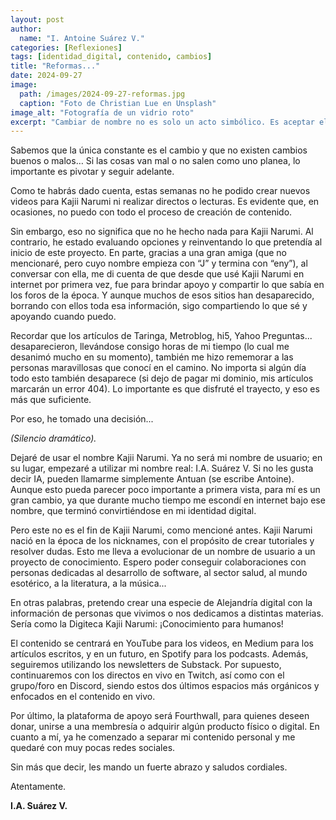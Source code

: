 ```yaml
---
layout: post
author:
  name: "I. Antoine Suárez V."
categories: [Reflexiones]
tags: [identidad_digital, contenido, cambios]
title: "Reformas..."
date: 2024-09-27
image:
  path: /images/2024-09-27-reformas.jpg
  caption: "Foto de Christian Lue en Unsplash"
image_alt: "Fotografía de un vidrio roto"
excerpt: "Cambiar de nombre no es solo un acto simbólico. Es aceptar el pasado, proyectar el futuro y seguir compartiendo desde la autenticidad."
---
```



Sabemos que la única constante es el cambio y que no existen cambios buenos o malos… Si las cosas van mal o no salen como uno planea, lo importante es pivotar y seguir adelante.

Como te habrás dado cuenta, estas semanas no he podido crear nuevos videos para Kajii Narumi ni realizar directos o lecturas. Es evidente que, en ocasiones, no puedo con todo el proceso de creación de contenido.

Sin embargo, eso no significa que no he hecho nada para Kajii Narumi. Al contrario, he estado evaluando opciones y reinventando lo que pretendía al inicio de este proyecto. En parte, gracias a una gran amiga (que no mencionaré, pero cuyo nombre empieza con “J” y termina con “eny”), al conversar con ella, me di cuenta de que desde que usé Kajii Narumi en internet por primera vez, fue para brindar apoyo y compartir lo que sabía en los foros de la época. Y aunque muchos de esos sitios han desaparecido, borrando con ellos toda esa información, sigo compartiendo lo que sé y apoyando cuando puedo.

Recordar que los artículos de Taringa, Metroblog, hi5, Yahoo Preguntas... desaparecieron, llevándose consigo horas de mi tiempo (lo cual me desanimó mucho en su momento), también me hizo rememorar a las personas maravillosas que conocí en el camino. No importa si algún día todo esto también desaparece (si dejo de pagar mi dominio, mis artículos marcarán un error 404). Lo importante es que disfruté el trayecto, y eso es más que suficiente.

Por eso, he tomado una decisión...

_(Silencio dramático)._

Dejaré de usar el nombre Kajii Narumi. Ya no será mi nombre de usuario; en su lugar, empezaré a utilizar mi nombre real: I.A. Suárez V. Si no les gusta decir IA, pueden llamarme simplemente Antuan (se escribe Antoine). Aunque esto pueda parecer poco importante a primera vista, para mí es un gran cambio, ya que durante mucho tiempo me escondí en internet bajo ese nombre, que terminó convirtiéndose en mi identidad digital.

Pero este no es el fin de Kajii Narumi, como mencioné antes. Kajii Narumi nació en la época de los nicknames, con el propósito de crear tutoriales y resolver dudas. Esto me lleva a evolucionar de un nombre de usuario a un proyecto de conocimiento. Espero poder conseguir colaboraciones con personas dedicadas al desarrollo de software, al sector salud, al mundo esotérico, a la literatura, a la música...

En otras palabras, pretendo crear una especie de Alejandría digital con la información de personas que vivimos o nos dedicamos a distintas materias. Sería como la Digiteca Kajii Narumi: ¡Conocimiento para humanos!

El contenido se centrará en YouTube para los videos, en Medium para los artículos escritos, y en un futuro, en Spotify para los podcasts. Además, seguiremos utilizando los newsletters de Substack. Por supuesto, continuaremos con los directos en vivo en Twitch, así como con el grupo/foro en Discord, siendo estos dos últimos espacios más orgánicos y enfocados en el contenido en vivo.

Por último, la plataforma de apoyo será Fourthwall, para quienes deseen donar, unirse a una membresía o adquirir algún producto físico o digital. En cuanto a mí, ya he comenzado a separar mi contenido personal y me quedaré con muy pocas redes sociales.

Sin más que decir, les mando un fuerte abrazo y saludos cordiales.

Atentamente.

**I.A. Suárez V.**
